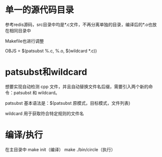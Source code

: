 单一的源代码目录
=============

参考redis源码，src目录中均是*.c文件，不再分离单独的目录，编译后的*.o也放在相同目录中

Makefile也进行调整

OBJS = $(patsubst %.c, %.o, $(wildcard *.c))

patsubst和wildcard
==================
想要实现自动检测 cpp 文件，并且自动替换文件名后缀，需要引入两个新的命令：patsubst 和 wildcard。

patsubst 基本语法是：$(patsubst 原模式，目标模式，文件列表)

wildcard 用于获取符合特定规则的文件名

编译/执行
========
在主目录中
make init（编译）
make
./bin/circle（执行）